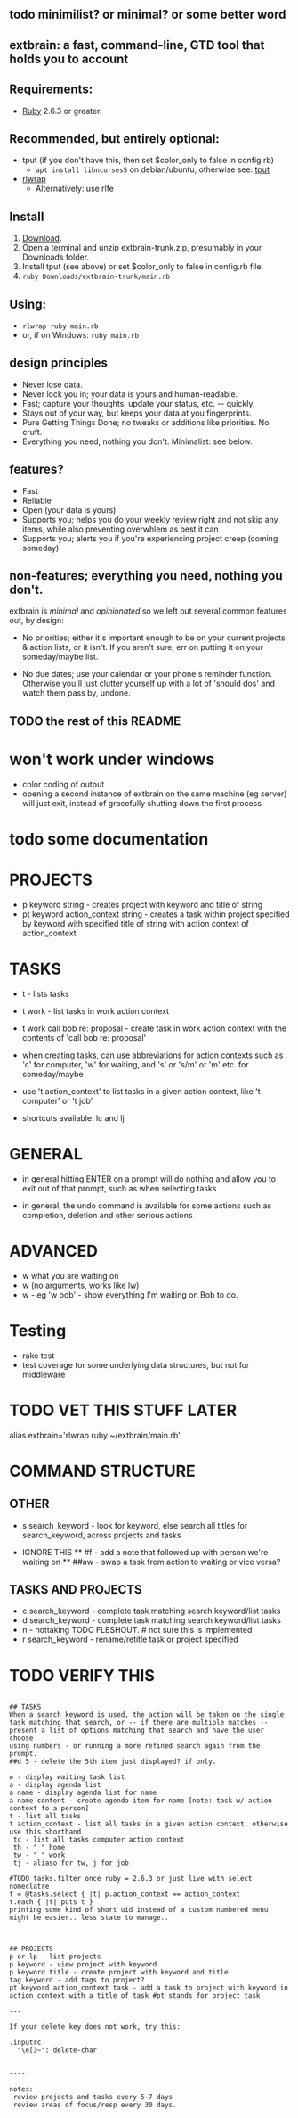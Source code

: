 <!---
Created: 2020-05-30
Revised: 2021-11-06
--->
## todo minimilist? or minimal? or some better word
## extbrain: a fast, command-line, GTD tool that holds you to account
 
## Requirements:

* [Ruby](https://www.ruby-lang.org/) 2.6.3 or greater.

## Recommended, but entirely optional:
* tput (if you don't have this, then set $color_only to false in config.rb)
  * `apt install libncurses5` on debian/ubuntu, otherwise see: [tput](https://command-not-found.com/tput)
* [rlwrap](https://command-not-found.com/rlwrap)
  * Alternatively: use rlfe 

## Install

1. [Download](https://github.com/may/extbrain/archive/refs/tags/1.3.zip).
2. Open a terminal and unzip extbrain-trunk.zip, presumably in your Downloads folder.
3. Install tput (see above) or set $color_only to false in config.rb file.
4. ```ruby Downloads/extbrain-trunk/main.rb```
   
## Using:
* ```rlwrap ruby main.rb```
* or, if on Windows: ```ruby main.rb```

## design principles

* Never lose data. 
* Never lock you in; your data is yours and human-readable.
* Fast; capture your thoughts, update your status, etc. -- quickly.
* Stays out of your way, but keeps your data at you fingerprints.
* Pure Getting Things Done; no tweaks or additions like priorities. No cruft.
* Everything you need, nothing you don't.
Minimalist: see below. 

## features?

  * Fast
  * Reliable
  * Open (your data is yours)
  * Supports you; helps you do your weekly review right and not skip any items, while also preventing overwhlem as best it can
  * Supports you; alerts you if you're experiencing project creep (coming someday)
  
## non-features; everything you need, nothing you don't.

extbrain is *minimal* and *opinionated* so we left out several common features out, by design:

* No priorities; either it's important enough to be on your current projects & action lists, or it isn't. If you aren't sure, err on putting it on your someday/maybe list.
<!-- ** No tags? -->
* No due dates; use your calendar or your phone's reminder function. Otherwise you'll just clutter yourself up with a lot of 'should dos' and watch them pass by, undone. 
<!-- * the exception to this is the 'remind me randomly of things that are important to me' function, eg, 'I really can write that book' or 'Call your friends'.???? -->


## TODO the rest of this README

      

# won't work under windows
- color coding of output
- opening a second instance of extbrain on the same machine (eg server) will just exit, instead of gracefully shutting down the first process

# todo some documentation


# PROJECTS
* p keyword string - creates project with keyword and title of string
* pt keyword action_context string - creates a task within project specified by keyword with specified title of string with action context of action_context

# TASKS
* t - lists tasks
* t work - list tasks in work action context
* t work call bob re: proposal - create task in work action context with the contents of 'call bob re: proposal'
* when creating tasks, can use abbreviations for action contexts such as 'c' for computer, 'w' for waiting, and 's' or 's/m' or 'm' etc. for someday/maybe


* use 't action_context' to list tasks in a given action context, like 't computer' or 't job'
* shortcuts available: lc and lj 

# GENERAL

* in general hitting ENTER on a prompt will do nothing and allow you to exit out of that prompt, such as when selecting tasks

* in general, the undo command is available for some actions such as completion, deletion and other serious actions


# ADVANCED
* w what you are waiting on
* w  (no arguments, works like lw)
* w <one word search> - eg 'w bob' - show everything I'm waiting on Bob to do.


# Testing
* rake test
* test coverage for some underlying data structures, but not for middleware



# TODO VET THIS STUFF LATER


alias extbrain='rlwrap ruby ~/extbrain/main.rb' 


# COMMAND STRUCTURE

## OTHER
* s search_keyword - look for keyword, else search all titles for search_keyword, across projects and tasks

* IGNORE THIS
** #f - add a note that followed up with person we're waiting on
** ##aw - swap a task from action to waiting or vice versa?

## TASKS AND PROJECTS
* c search_keyword - complete task matching search keyword/list tasks 
* d search_keyword - complete task matching search keyword/list tasks 
* n - nottaking TODO FLESHOUT. # not sure this is implemented
* r search_keyword - rename/retitle task or project specified

# TODO VERIFY THIS

```

## TASKS
When a search_keyword is used, the action will be taken on the single
task matching that search, or -- if there are multiple matches --
present a list of options matching that search and have the user choose
using numbers - or running a more refined search again from the prompt.
##d 5 - delete the 5th item just displayed? if only.

w - display waiting task list
a - display agenda list
a name - display agenda list for name
a name content - create agenda item for name [note: task w/ action context fo a person]
t - list all tasks
t action_context - list all tasks in a given action context, otherwise use this shorthand
 tc - list all tasks computer action context
 th - " " home
 tw - " " work
 tj - aliaso for tw, j for job

#TODO tasks.filter once ruby = 2.6.3 or just live with select nomeclatre
t = @tasks.select { |t| p.action_context == action_context  
t.each { |t| puts t }
printing some kind of short uid instead of a custom numbered menu might be easier.. less state to manage..



## PROJECTS
p or lp - list projects 
p keyword - view project with keyword
p keyword title - create project with keyword and title 
tag keyword - add tags to project?
pt keyword action_context task - add a task to project with keyword in action_context with a title of task #pt stands for project task

---

If your delete key does not work, try this:

.inputrc
  "\e[3~": delete-char


----

notes:
 review projects and tasks every 5-7 days
 review areas of focus/resp every 30 days.


```
